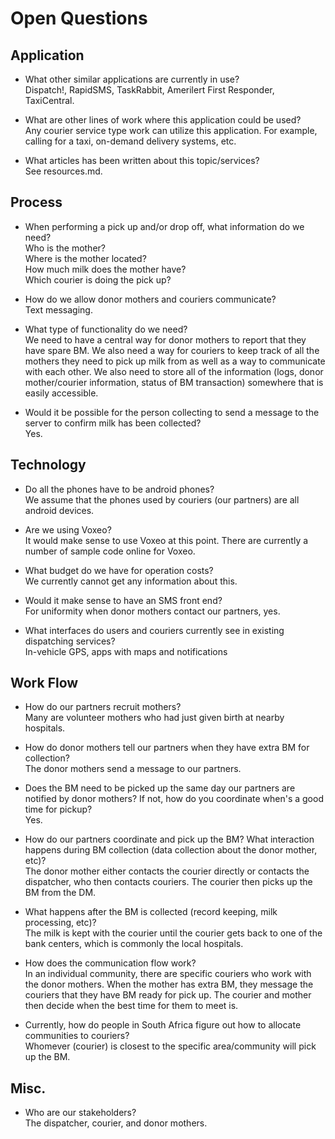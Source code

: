 # Open Questions

## Application
* What other similar applications are currently in use?  
Dispatch!, RapidSMS, TaskRabbit, Amerilert First Responder, TaxiCentral.  

* What are other lines of work where this application could be used?  
Any courier service type work can utilize this application. For example, calling for a taxi, on-demand delivery systems, etc.

* What articles has been written about this topic/services?  
See resources.md.  

## Process
* When performing a pick up and/or drop off, what information do we need?  
Who is the mother?  
Where is the mother located?  
How much milk does the mother have?  
Which courier is doing the pick up?  

* How do we allow donor mothers and couriers communicate?  
Text messaging.

* What type of functionality do we need?  
We need to have a central way for donor mothers to report that they have spare BM. We also need a way for couriers to keep track of all the mothers they need to pick up milk from as well as a way to communicate with each other. We also need to store all of the information (logs, donor mother/courier information, status of BM transaction) somewhere that is easily accessible.

* Would it be possible for the person collecting to send a message to the server to confirm milk has been collected?  
Yes.

## Technology
* Do all the phones have to be android phones?  
We assume that the phones used by couriers (our partners) are all android devices.

* Are we using Voxeo?  
It would make sense to use Voxeo at this point. There are currently a number of sample code online for Voxeo.

* What budget do we have for operation costs?  
We currently cannot get any information about this.

* Would it make sense to have an SMS front end?  
For uniformity when donor mothers contact our partners, yes.

* What interfaces do users and couriers currently see in existing dispatching services?  
In-vehicle GPS, apps with maps and notifications

## Work Flow
* How do our partners recruit mothers?  
Many are volunteer mothers who had just given birth at nearby hospitals.

* How do donor mothers tell our partners when they have extra BM for collection?  
The donor mothers send a message to our partners.

* Does the BM need to be picked up the same day our partners are notified by donor mothers? If not, how do you coordinate when's a good time for pickup?  
Yes.  

* How do our partners coordinate and pick up the BM? What interaction happens during BM collection (data collection about the donor mother, etc)?  
The donor mother either contacts the courier directly or contacts the dispatcher, who then contacts couriers. The courier then picks up the BM from the DM.

* What happens after the BM is collected (record keeping, milk processing, etc)?  
The milk is kept with the courier until the courier gets back to one of the bank centers, which is commonly the local hospitals. 

* How does the communication flow work?  
In an individual community, there are specific couriers who work with the donor mothers. When the mother has extra BM, they message the couriers that they have BM ready for pick up. The courier and mother then decide when the best time for them to meet is.

* Currently, how do people in South Africa figure out how to allocate communities to couriers?  
Whomever (courier) is closest to the specific area/community will pick up the BM.

## Misc.
* Who are our stakeholders?  
The dispatcher, courier, and donor mothers.  
